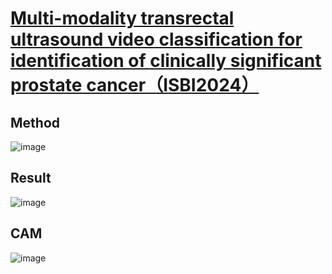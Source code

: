 # [Multi-modality transrectal ultrasound video classification for identification of clinically significant prostate cancer（ISBI2024）](https://ieeexplore.ieee.org/abstract/document/10635143/)
## Method
![image](https://github.com/user-attachments/assets/66387728-f9c5-4c19-903d-087091ac7dd3)

## Result
![image](https://github.com/user-attachments/assets/83e40c5c-7732-4241-8048-5ee64ebbf9a3)

## CAM
![image](https://github.com/user-attachments/assets/fb2d9315-ea28-4244-89d7-7bef8275fa78)




